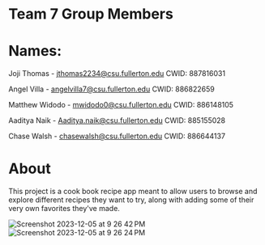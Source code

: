 # Team 7 Group Members

# Names:
Joji Thomas - jthomas2234@csu.fullerton.edu CWID: 887816031

Angel Villa - angelvilla7@csu.fullerton.edu CWID: 886822659

Matthew Widodo - mwidodo0@csu.fullerton.edu CWID: 886148105

Aaditya Naik - Aaditya.naik@csu.fullerton.edu CWID: 885155028

Chase Walsh - chasewalsh@csu.fullerton.edu CWID: 886644137










# About

This project is a cook book recipe app meant to allow users to browse and explore different recipes they want to try, along with adding some
of their very own favorites they've made.


![Screenshot 2023-12-05 at 9 26 42 PM](https://github.com/FMZOrganization/final-project-team_01_7/assets/33244451/5f7cb4c3-ed25-42f7-a08f-8d883e65a59e)
![Screenshot 2023-12-05 at 9 26 24 PM](https://github.com/FMZOrganization/final-project-team_01_7/assets/33244451/c47a2194-f77b-41df-a929-87380cb519a7)
